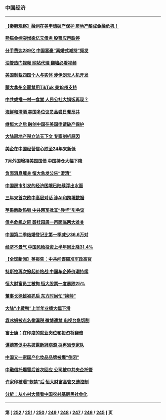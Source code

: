 ### 中国经济
---
#### [【秦鹏观察】融创在美申请破产保护 房地产酿成金融危机！](../../pages/ncid283/n14077210.md?09202045) 
#### [熊猫金控突增逾亿元债务 股票应声跌停](../../pages/ncid283/n14077318.md?09202045) 
#### [分手费达289亿 中国富豪“离婚式减持”频发](../../pages/ncid283/n14077049.md?09202045) 
#### [油管热门视频 网站代理 翻墙必看视频](http://138.2.39.72:81/youtube.html?epic-marker?09202045)
#### [美国制裁四国个人与实体 涉伊朗无人机开发](../../pages/ncid283/n14077046.md?09202045) 
#### [蒙大拿州全面禁用TikTok 美18州支持](../../pages/ncid283/n14076876.md?09202045) 
#### [中共或推一村一食堂 人民公社大锅饭再现？](../../pages/ncid283/n14076760.md?09202045) 
#### [海鲜和清酒 美国多位议员品尝日餐反共](../../pages/ncid283/n14076981.md?09202045) 
#### [继恒大之后 融创中国在美国申请破产保护](../../pages/ncid283/n14076747.md?09202045) 
#### [大陆房地产税立法无下文 专家剖析原因](../../pages/ncid283/n14076599.md?09202045) 
#### [美企在中国经营信心跌至24年来新低](../../pages/ncid283/n14076684.md?09202045) 
#### [7月外国增持美国国债 中国持仓大幅下降](../../pages/ncid283/n14076524.md?09202045) 
#### [负面消息缠身 恒大急发公告“澄清”](../../pages/ncid283/n14076499.md?09202045) 
#### [中国房市引发的经济困境已陆续浮出水面](../../pages/ncid283/n14076493.md?09202045) 
#### [三年来首次欧中高层对话 涉AI和跨境数据](../../pages/ncid283/n14076480.md?09202045) 
#### [苹果新款热销 中共网军批其“辱华”引争议](../../pages/ncid283/n14075688.md?09202045) 
#### [债务危机之际 碧桂园周一再面临两大难关](../../pages/ncid283/n14076391.md?09202045) 
#### [中国第二季结婚登记比第一季减少36.6万对](../../pages/ncid283/n14076083.md?09202045) 
#### [经济不景气 中国风险投资上半年同比降31.4%](../../pages/ncid283/n14076087.md?09202045) 
#### [【全球新闻】英报告：中共间谍瞄准军政高官](../../pages/ncid283/n14076085.md?09202045) 
#### [特斯拉再次掀起价格战 中国车企降价潮持续](../../pages/ncid283/n14075743.md?09202045) 
#### [恒大财富员工被拘 恒大股票一度暴跌25%](../../pages/ncid283/n14075989.md?09202045) 
#### [董事长徐雄被抓后 东方时尚忙“换帅”](../../pages/ncid283/n14075910.md?09202045) 
#### [大陆“小黄鸭”上半年业绩大幅下滑](../../pages/ncid283/n14075773.md?09202045) 
#### [袁冰妍被点名偷漏税 微博遭禁 电视台急切割](../../pages/ncid283/n14075660.md?09202045) 
#### [富士康：在印度的就业岗位和投资将翻倍](../../pages/ncid283/n14075682.md?09202045) 
#### [谭德塞促中共披露新冠病源 拟再派专家队](../../pages/ncid283/n14075549.md?09202045) 
#### [中国又一家国产化妆品品牌被爆“倒闭”](../../pages/ncid283/n14075246.md?09202045) 
#### [中融信托爆雷后首次回应 公司被中共央企托管](../../pages/ncid283/n14075236.md?09202045) 
#### [许家印被曝“软禁”后 恒大财富高管又遭控制](../../pages/ncid283/n14075227.md?09202045) 
#### [分析：从小村大债看中国农村基层黑社会化](../../pages/ncid283/n14074789.md?09202045) 

---
#### 第 [ [252](./252.md?09202045) / [251](./251.md?09202045) / [250](./250.md?09202045) / [249](./249.md?09202045) / [248](./248.md?09202045) / [247](./247.md?09202045) / [246](./246.md?09202045) / [245](./245.md?09202045) ] 页
